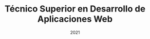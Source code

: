 ---
title: Técnico Superior en Desarrollo de Aplicaciones Web
location: Centro de Estudios Stucom-Linkia FP
url: https://www.linkiafp.es/
institute: Centro de Estudios Stucom-Linkia FP
date: 2021
tags:
  [
    "Desarrollo Web",
    "JavaScript",
    "C#",
    "HTML5",
    "CSS3",
    "Backend",
    "Frontend",
    "Bases de Datos",
    "Java",
    "PHP",
    "XML",
    "Sistemas Informáticos",
    "Entornos de Desarrollo",
    "Diseño de Interfaces",
  ]
---
